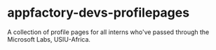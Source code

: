 # appfactory-devs-profilepages
A collection of profile pages for all interns who've passed through the Microsoft Labs, USIU-Africa.
